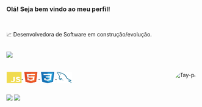 ### Olá! Seja bem vindo ao meu perfil!

<br>
 
 
📈 Desenvolvedora de Software em construção/evolução.

<br>



<div align="left">
  <a href="https://github.com/TaynaCosta83">
 <img height="130em" src="https://github-readme-stats.vercel.app/api/top-langs/?username=TaynaCosta83&layout=compact&langs_count=7&theme=talgolia"/>
 </div>
 
 <br>
 

<div style="display: inline_block"><br>
  <img align="center" alt="Tay-Js" height="30" width="40" src="https://raw.githubusercontent.com/devicons/devicon/master/icons/javascript/javascript-plain.svg">
  <img align="center" alt="Tay-HTML" height="30" width="40" src="https://raw.githubusercontent.com/devicons/devicon/master/icons/html5/html5-original.svg">
  <img align="center" alt="Tay-CSS" height="30" width="40" src="https://raw.githubusercontent.com/devicons/devicon/master/icons/css3/css3-original.svg">
  <img align="center" alt="Tay-Mysql" height="30" width="40" src="https://raw.githubusercontent.com/devicons/devicon/master/icons/mysql/mysql-original.svg">
  <img align="right" alt="Tay-pic" height="150" style="border-radius:50px;" src="https://pbs.twimg.com/media/FILhHa1WUAQtw7O?format=jpg&name=small">
</div>

  ##

 <div>
  <a href = "mailto:engtayna@gmail.com"><img src="https://img.shields.io/badge/-Gmail-%23333?style=for-the-badge&logo=gmail&logoColor=white" target="_blank"></a>
  <a href="https://www.linkedin.com/in/taynaacn" target="_blank"><img src="https://img.shields.io/badge/-LinkedIn-%230077B5?style=for-the-badge&logo=linkedin&logoColor=white" target="_blank"></a> 
  </div>
